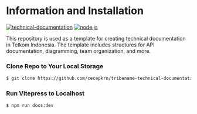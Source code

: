 # Information and Installation
[![technical-documentation](https://img.shields.io/badge/technical--documentation-version%200.1-red?labelColor=gray&style=flat&logo=github&link=https://github.com/cecepkrn/tribename-technical-documentation)](https://github.com/cecepkrn/tribename-technical-documentation) [![node.js](https://img.shields.io/badge/node.js-version%2022.0-green?style=flat&logo=node.js&link=https://nodejs.org/dist/v22.11.0/node-v22.11.0-x64.msi)](https://nodejs.org/dist/v22.11.0/node-v22.11.0-x64.msi)



This repository is used as a template for creating technical documentation in Telkom Indonesia. The template includes structures for API documentation, diagramming, team organization, and more.


### Clone Repo to Your Local Storage

```bash
$ git clone https://github.com/cecepkrn/tribename-technical-documentation

```
### Run Vitepress to Localhost

```bash
$ npm run docs:dev
```
